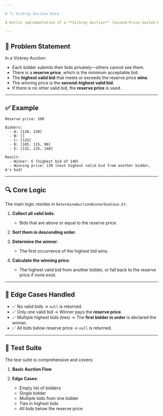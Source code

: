 ```yaml
---

# 🏷️ Vickrey Auction Kata

A Kotlin implementation of a **Vickrey Auction** (Second-Price Sealed-Bid Auction) where multiple bidders place secret bids, and the highest bidder wins but pays the second-highest bid.

---
```


## 📌 **Problem Statement**

In a Vickrey Auction:

* Each bidder submits their bids privately—others cannot see them.
* There is a **reserve price**, which is the minimum acceptable bid.
* The **highest valid bid** that meets or exceeds the reserve price **wins**.
* The winning price is the **second-highest valid bid**.
* If there is no other valid bid, the **reserve price** is used.

---

## ✅ **Example**

```
Reserve price: 100

Bidders:
  - A: [110, 130]
  - B: []
  - C: [125]
  - D: [105, 115, 90]
  - E: [132, 135, 140]

Result:
  - Winner: E (highest bid of 140)
  - Winning price: 130 (next highest valid bid from another bidder, A's bid)
```

---

## 🔍 **Core Logic**

The main logic resides in `DetermineAuctionWinnerUseCase.kt`:

1. **Collect all valid bids**:

   * Bids that are above or equal to the reserve price.
2. **Sort them in descending order**.
3. **Determine the winner**:

   * The first occurrence of the highest bid wins.
4. **Calculate the winning price**:

   * The highest valid bid from another bidder, or fall back to the reserve price if none exist.

---

## 🔄 **Edge Cases Handled**

* ✅ No valid bids → `null` is returned.
* ✅ Only one valid bid → Winner pays the **reserve price**.
* ✅ Multiple highest bids (ties) → The **first bidder in order** is declared the winner.
* ✅ All bids below reserve price → `null` is returned.

---

## 🧪 **Test Suite**

The test suite is comprehensive and covers:

1. **Basic Auction Flow**
2. **Edge Cases**:

   * Empty list of bidders
   * Single bidder
   * Multiple bids from one bidder
   * Ties in highest bids
   * All bids below the reserve price
